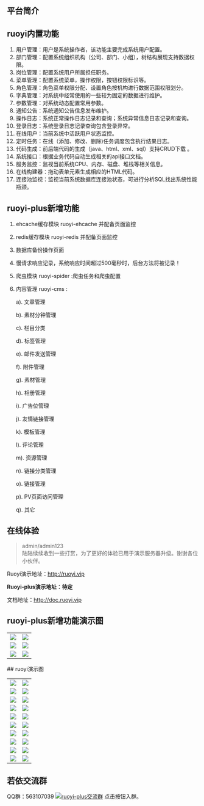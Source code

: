 ## 平台简介
## ruoyi内置功能

1.  用户管理：用户是系统操作者，该功能主要完成系统用户配置。
2.  部门管理：配置系统组织机构（公司、部门、小组），树结构展现支持数据权限。
3.  岗位管理：配置系统用户所属担任职务。
4.  菜单管理：配置系统菜单，操作权限，按钮权限标识等。
5.  角色管理：角色菜单权限分配、设置角色按机构进行数据范围权限划分。
6.  字典管理：对系统中经常使用的一些较为固定的数据进行维护。
7.  参数管理：对系统动态配置常用参数。
8.  通知公告：系统通知公告信息发布维护。
9.  操作日志：系统正常操作日志记录和查询；系统异常信息日志记录和查询。
10. 登录日志：系统登录日志记录查询包含登录异常。
11. 在线用户：当前系统中活跃用户状态监控。
12. 定时任务：在线（添加、修改、删除)任务调度包含执行结果日志。
13. 代码生成：前后端代码的生成（java、html、xml、sql）支持CRUD下载 。
14. 系统接口：根据业务代码自动生成相关的api接口文档。
15. 服务监控：监视当前系统CPU、内存、磁盘、堆栈等相关信息。
16. 在线构建器：拖动表单元素生成相应的HTML代码。
17. 连接池监视：监视当前系统数据库连接池状态，可进行分析SQL找出系统性能瓶颈。

## ruoyi-plus新增功能
1. ehcache缓存模块 ruoyi-ehcache 并配备页面监控
2. redis缓存模块 ruoyi-redis 并配备页面监控
3. 数据库备份操作页面
4. 慢请求响应记录，系统响应时间超过500毫秒时，后台方法将被记录！
5. 爬虫模块 ruoyi-spider :爬虫任务和爬虫配置
6. 内容管理 ruoyi-cms :

    a). 文章管理
    
    b). 素材分钟管理
    
    c). 栏目分类
    
    d). 标签管理
    
    e). 邮件发送管理
    
    f). 附件管理
    
    g). 素材管理
    
    h). 相册管理
    
    i). 广告位管理
    
    j). 友情链接管理
    
    k). 模板管理
    
    l). 评论管理
    
    m). 资源管理
    
    n). 链接分类管理
    
    o). 链接管理
    
    p). PV页面访问管理
    
    q). 其它
## 在线体验
> admin/admin123  
> 陆陆续续收到一些打赏，为了更好的体验已用于演示服务器升级。谢谢各位小伙伴。

Ruoyi演示地址：http://ruoyi.vip  

**Ruoyi-plus演示地址：待定**

文档地址：http://doc.ruoyi.vip
## ruoyi-plus新增功能演示图
<table>
    <tr>
        <td><img src="https://images.gitee.com/uploads/images/2019/1204/090811_47d8563a_528854.png "/></td>
        <td><img src="https://images.gitee.com/uploads/images/2019/1204/090954_1cf23ae8_528854.png "/></td>
    </tr>
    <tr>
        <td><img src="https://images.gitee.com/uploads/images/2019/1204/091030_92471a5c_528854.png "/></td>
        <td><img src="https://images.gitee.com/uploads/images/2019/1204/091108_8d470b37_528854.png "/></td>
    </tr>
    <tr>
        <td><img src="https://images.gitee.com/uploads/images/2019/1204/091141_ac064647_528854.png "/></td>
        <td><img src="https://images.gitee.com/uploads/images/2019/1204/091415_f92464ed_528854.png "/></td>
    </tr>
</table>
## ruoyi演示图

<table>
    <tr>
        <td><img src="https://images.gitee.com/uploads/images/2019/1204/090623_54d9bf66_528854.jpeg"/></td>
        <td><img src="https://images.gitee.com/uploads/images/2019/1204/090623_7ab01b74_528854.jpeg"/></td>
    </tr>
    <tr>
        <td><img src="https://images.gitee.com/uploads/images/2019/1204/090623_5edb60b9_528854.jpeg"/></td>
        <td><img src="https://images.gitee.com/uploads/images/2019/1204/090623_c5100096_528854.jpeg"/></td>
    </tr>
    <tr>
        <td><img src="https://images.gitee.com/uploads/images/2019/1204/090623_a9be8b64_528854.jpeg"/></td>
        <td><img src="https://images.gitee.com/uploads/images/2019/1204/090623_d6405543_528854.jpeg"/></td>
    </tr>
	<tr>
        <td><img src="https://images.gitee.com/uploads/images/2019/1204/090623_e5b14307_528854.jpeg"/></td>
        <td><img src="https://images.gitee.com/uploads/images/2019/1204/090623_57323758_528854.jpeg"/></td>
    </tr>	 
    <tr>
        <td><img src="https://images.gitee.com/uploads/images/2019/1204/090623_1165f493_528854.jpeg"/></td>
        <td><img src="https://images.gitee.com/uploads/images/2019/1204/090623_9909abae_528854.jpeg"/></td>
    </tr>
	<tr>
        <td><img src="https://images.gitee.com/uploads/images/2019/1204/090623_79420ac0_528854.jpeg"/></td>
        <td><img src="https://images.gitee.com/uploads/images/2019/1204/090623_77ca73e6_528854.jpeg"/></td>
    </tr>
	<tr>
        <td><img src="https://images.gitee.com/uploads/images/2019/1204/090623_59c33ec6_528854.jpeg"/></td>
        <td><img src="https://images.gitee.com/uploads/images/2019/1204/090623_7b46a78b_528854.jpeg"/></td>
    </tr>
	<tr>
        <td><img src="https://images.gitee.com/uploads/images/2019/1204/090623_3fc5a56f_528854.jpeg"/></td>
        <td><img src="https://images.gitee.com/uploads/images/2019/1204/090623_13c754da_528854.jpeg"/></td>
    </tr>
	<tr>
        <td><img src="https://images.gitee.com/uploads/images/2019/1204/090623_c3b78930_528854.jpeg"/></td>
        <td><img src="https://images.gitee.com/uploads/images/2019/1204/090623_00254551_528854.jpeg"/></td>
    </tr>
	<tr>
        <td><img src="https://images.gitee.com/uploads/images/2019/1204/090623_98e47528_528854.jpeg"/></td>
        <td><img src="https://images.gitee.com/uploads/images/2019/1204/090623_bddd8793_528854.jpeg"/></td>
    </tr>
</table>


## 若依交流群

QQ群：563107039 <a target="_blank" href="//shang.qq.com/wpa/qunwpa?idkey=e7f5ea33bd5276472e7d3509d17a8d54ec201ed3fd5532006b1a27fba045e1ce"><img border="0" src="//pub.idqqimg.com/wpa/images/group.png" alt="ruoyi-plus交流群" title="ruoyi-plus交流群"></a>  点击按钮入群。
